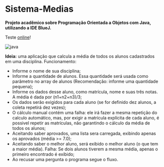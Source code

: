 # Sistema-Medias
**Projeto acadêmico sobre Programação Orientada a Objetos com Java, utilizando a IDE BlueJ.**

Teste [online](https://onlinegdb.com/hTCZu52xw)!

![java](https://user-images.githubusercontent.com/77688036/122704548-54e9cd00-d22a-11eb-94e2-fcd9d71b0a2b.png)

<strong>Ideia:</strong> uma aplicação que calcula a média de todos os alunos cadastrados em uma disciplina. Funcionamento:
  - Informe o nome de sua disciplina;
  - Informe a quantidade de alunos. Essa quantidade será usada como parâmetro no array de alunos (Recomendação: informe uma quantidade pequena);
  - Informe os dados desse aluno, como matrícula, nome e suas três notas. A média é dada por (n1+n2+n3)/3;
  - Os dados serão exigidos para cada aluno (se for definido dez alunos, a coleta repetirá dez vezes);
  - O cálculo manual contém uma falha: ele irá fazer a mesma repetição do calculo automático, mas, por exigir a matrícula explícita de cada aluno, é possivel repetir as matrículas, não garantindo o cálculo da média de todos os alunos;
  - Aceitando saber aprovados, uma lista sera carregada, exibindo apenas os aprovados (média >= 7.0);
  - Aceitando saber o melhor aluno, será exibido o melhor aluno (o que tem a maior média). Falha: Se dois alunos tiverem a mesma média, apenas o primeiro encontrado é exibido;
  - Ao recusar uma pergunta o programa segue o fluxo.
